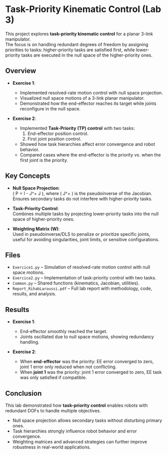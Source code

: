 # Task-Priority Kinematic Control (Lab 3)

This project explores **task-priority kinematic control** for a planar 3-link manipulator.  
The focus is on handling redundant degrees of freedom by assigning priorities to tasks: higher-priority tasks are satisfied first, while lower-priority tasks are executed in the null space of the higher-priority ones.

## Overview
- **Exercise 1**:  
  - Implemented resolved-rate motion control with null space projection.  
  - Visualized null space motions of a 3-link planar manipulator.  
  - Demonstrated how the end-effector reaches its target while joints reconfigure in the null space.  

- **Exercise 2**:  
  - Implemented **Task-Priority (TP) control** with two tasks:  
    1. End-effector position control.  
    2. First joint position control.  
  - Showed how task hierarchies affect error convergence and robot behavior.  
  - Compared cases where the end-effector is the priority vs. when the first joint is the priority.  

## Key Concepts
- **Null Space Projection**:  
  \( P = I - J^+ J \), where \( J^+ \) is the pseudoinverse of the Jacobian.  
  Ensures secondary tasks do not interfere with higher-priority tasks.  

- **Task-Priority Control**:  
  Combines multiple tasks by projecting lower-priority tasks into the null space of higher-priority ones.  

- **Weighting Matrix (W)**:  
  Used in pseudoinverse/DLS to penalize or prioritize specific joints, useful for avoiding singularities, joint limits, or sensitive configurations.  

## Files
- `Exercice1.py` – Simulation of resolved-rate motion control with null space motions.  
- `Exercice2.py` – Implementation of task-priority control with two tasks.  
- `Common.py` – Shared functions (kinematics, Jacobian, utilities).  
- `Report_RihabLaroussi.pdf` – Full lab report with methodology, code, results, and analysis.  

## Results
- **Exercise 1**:  
  - End-effector smoothly reached the target.  
  - Joints oscillated due to null space motions, showing redundancy handling.  

- **Exercise 2**:  
  - When **end-effector** was the priority: EE error converged to zero, joint 1 error only reduced when not conflicting.  
  - When **joint 1** was the priority: joint 1 error converged to zero, EE task was only satisfied if compatible.  

## Conclusion
This lab demonstrated how **task-priority control** enables robots with redundant DOFs to handle multiple objectives.  
- Null space projection allows secondary tasks without disturbing primary ones.  
- Task hierarchies strongly influence robot behavior and error convergence.  
- Weighting matrices and advanced strategies can further improve robustness in real-world applications.
